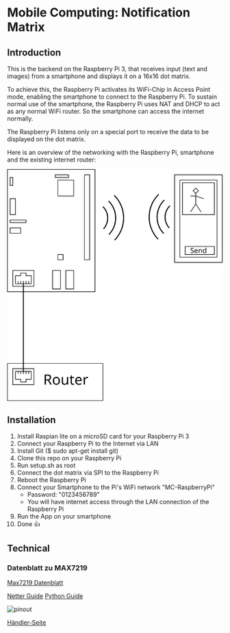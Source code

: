 # Mobile Computing: Notification Matrix


## Introduction
This is the backend on the Raspberry Pi 3, that receives input (text and images) from a smartphone and displays it on a 16x16 dot matrix.

To achieve this, the Raspberry Pi activates its WiFi-Chip in Access Point mode, enabling the smartphone to connect to the Raspberry Pi. To sustain normal use of the smartphone, the Raspberry Pi uses NAT and DHCP to act as any normal WiFi router. So the smartphone can access the internet normally.

The Raspberry Pi listens only on a special port to receive the data to be displayed on the dot matrix.

Here is an overview of the networking with the Raspberry Pi, smartphone and the existing internet router:

![Overview](pics/RasPi-MC.svg)


## Installation
1. Install Raspian lite on a microSD card for your Raspberry Pi 3
2. Connect your Raspberry Pi to the Internet via LAN
3. Install Git ($ sudo apt-get install git)
4. Clone this repo on your Raspberry Pi
5. Run setup.sh as root
6. Connect the dot matrix via SPI to the Raspberry Pi
7. Reboot the Raspberry Pi
8. Connect your Smartphone to the Pi's WiFi network "MC-RaspberryPi"
    - Password: "0123456789"
    - You will have internet access through the LAN connection of the Raspberry Pi
9. Run the App on your smartphone
10. Done :thumbsup:


## Technical

### Datenblatt zu MAX7219

[Max7219 Datenblatt](https://datasheets.maximintegrated.com/en/ds/MAX7219-MAX7221.pdf)

[Netter Guide](https://tutorials-raspberrypi.de/led-max7219-dot-matrix-projekt-uebersicht/)
[Python Guide](https://codingworld.io/project/8x8-led-matrix-anschliessen-und-programmieren)


![pinout](http://images.gutefrage.net/media/fragen-antworten/bilder/137534877/0_big.jpg)

[Händler-Seite](https://www.az-delivery.de/products/4-x-64er-led-matrix-display?ls=de#description)


